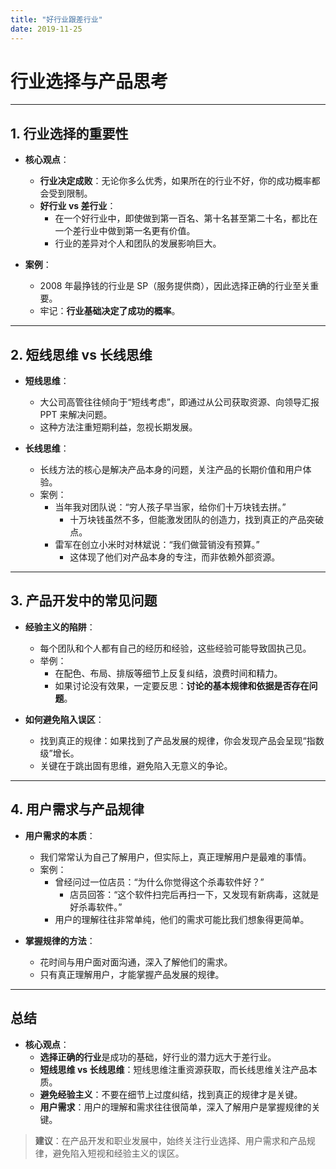 ```yaml
---
title: "好行业跟差行业"
date: 2019-11-25
---
```



# 行业选择与产品思考

---

## **1. 行业选择的重要性**

- **核心观点**：
  - **行业决定成败**：无论你多么优秀，如果所在的行业不好，你的成功概率都会受到限制。
  - **好行业 vs 差行业**：
    - 在一个好行业中，即使做到第一百名、第十名甚至第二十名，都比在一个差行业中做到第一名更有价值。
    - 行业的差异对个人和团队的发展影响巨大。

- **案例**：
  - 2008 年最挣钱的行业是 SP（服务提供商），因此选择正确的行业至关重要。
  - 牢记：**行业基础决定了成功的概率**。

---

## **2. 短线思维 vs 长线思维**

- **短线思维**：
  - 大公司高管往往倾向于“短线考虑”，即通过从公司获取资源、向领导汇报 PPT 来解决问题。
  - 这种方法注重短期利益，忽视长期发展。

- **长线思维**：
  - 长线方法的核心是解决产品本身的问题，关注产品的长期价值和用户体验。
  - 案例：
    - 当年我对团队说：“穷人孩子早当家，给你们十万块钱去拼。”  
      - 十万块钱虽然不多，但能激发团队的创造力，找到真正的产品突破点。
    - 雷军在创立小米时对林斌说：“我们做营销没有预算。”  
      - 这体现了他们对产品本身的专注，而非依赖外部资源。

---

## **3. 产品开发中的常见问题**

- **经验主义的陷阱**：
  - 每个团队和个人都有自己的经历和经验，这些经验可能导致固执己见。
  - 举例：
    - 在配色、布局、排版等细节上反复纠结，浪费时间和精力。
    - 如果讨论没有效果，一定要反思：**讨论的基本规律和依据是否存在问题**。

- **如何避免陷入误区**：
  - 找到真正的规律：如果找到了产品发展的规律，你会发现产品会呈现“指数级”增长。
  - 关键在于跳出固有思维，避免陷入无意义的争论。

---

## **4. 用户需求与产品规律**

- **用户需求的本质**：
  - 我们常常认为自己了解用户，但实际上，真正理解用户是最难的事情。
  - 案例：
    - 曾经问过一位店员：“为什么你觉得这个杀毒软件好？”  
      - 店员回答：“这个软件扫完后再扫一下，又发现有新病毒，这就是好杀毒软件。”
    - 用户的理解往往非常单纯，他们的需求可能比我们想象得更简单。

- **掌握规律的方法**：
  - 花时间与用户面对面沟通，深入了解他们的需求。
  - 只有真正理解用户，才能掌握产品发展的规律。

---

## **总结**

- **核心观点**：
  - **选择正确的行业**是成功的基础，好行业的潜力远大于差行业。
  - **短线思维 vs 长线思维**：短线思维注重资源获取，而长线思维关注产品本质。
  - **避免经验主义**：不要在细节上过度纠结，找到真正的规律才是关键。
  - **用户需求**：用户的理解和需求往往很简单，深入了解用户是掌握规律的关键。

> **建议**：在产品开发和职业发展中，始终关注行业选择、用户需求和产品规律，避免陷入短视和经验主义的误区。
